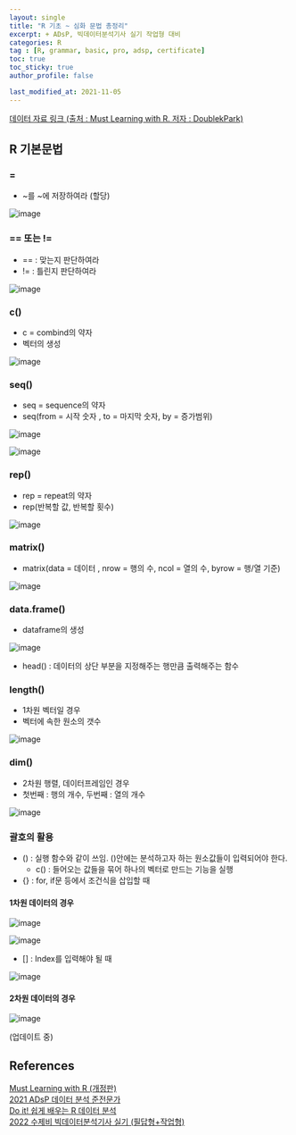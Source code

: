 ```yaml
---
layout: single
title: "R 기초 ~ 심화 문법 총정리"
excerpt: + ADsP, 빅데이터분석기사 실기 작업형 대비
categories: R
tag : [R, grammar, basic, pro, adsp, certificate]
toc: true
toc_sticky: true
author_profile: false

last_modified_at: 2021-11-05
---
```


[데이터 자료 링크 (출처 : Must Learning with R. 저자 : DoublekPark)](https://www.dropbox.com/sh/vtqlvrgdts2yfez/AAD_cd49dBcvgBNdz-C-A6TFa?dl=0)

## R 기본문법
### =
- ~를 ~에 저장하여라 (할당)

![image](https://user-images.githubusercontent.com/78655692/140599832-4b217c79-78b1-4108-80d9-f6cb97d7b027.png)

### == 또는 !=
- == : 맞는지 판단하여라
- != : 틀린지 판단하여라

![image](https://user-images.githubusercontent.com/78655692/140600290-53ddd9cd-edfa-4007-90d6-1f581a43ef0e.png)

### c()
- c = combind의 약자
- 벡터의 생성 

![image](https://user-images.githubusercontent.com/78655692/140600214-e213c625-3a71-4b64-a2cd-dbac40eaa4cf.png)

### seq()
- seq = sequence의 약자
- seq(from = 시작 숫자 , to = 마지막 숫자, by = 증가범위)

![image](https://user-images.githubusercontent.com/78655692/140600249-5edf8ff0-ff59-47cf-af6a-cf6f451d87e4.png)

![image](https://user-images.githubusercontent.com/78655692/140600384-01848a0a-36b8-411e-98c7-24ccc68631c7.png)


### rep()
- rep = repeat의 약자
- rep(반복할 값, 반복할 횟수)

![image](https://user-images.githubusercontent.com/78655692/140600401-cd0a31a5-1f42-4c1b-a62e-2e001078823c.png)


### matrix()
- matrix(data = 데이터 , nrow = 행의 수, ncol = 열의 수, byrow = 행/열 기준)

![image](https://user-images.githubusercontent.com/78655692/140600476-324b8339-8ba7-4674-ac43-fb79f29bf61a.png)

### data.frame()
- dataframe의 생성

![image](https://user-images.githubusercontent.com/78655692/140600808-77521ee7-6ff2-42f7-b804-93253a8c1672.png)

+ head() : 데이터의 상단 부분을 지정해주는 행만큼 출력해주는 함수

### length()
- 1차원 벡터일 경우
- 벡터에 속한 원소의 갯수

![image](https://user-images.githubusercontent.com/78655692/140600917-ad66c993-49b3-44f9-bb6a-f267d592458b.png)

### dim() 
- 2차원 행렬, 데이터프레임인 경우
- 첫번째 : 행의 개수, 두번째 : 열의 개수

![image](https://user-images.githubusercontent.com/78655692/140600952-da5ff223-6640-4d06-8ee5-e3feb699b7f5.png)

### 괄호의 활용
- () : 실행 함수와 같이 쓰임. ()안에는 분석하고자 하는 원소값들이 입력되어야 한다.
  - c() : 들어오는 값들을 묶어 하나의 벡터로 만드는 기능을 실행
- \{\} : for, if문 등에서 조건식을 삽입할 때

#### 1차원 데이터의 경우
![image](https://user-images.githubusercontent.com/78655692/140601094-6002fc95-d9c0-485c-a0cd-f2e60bcd9436.png)

![image](https://user-images.githubusercontent.com/78655692/140601141-c2f15d1a-417f-4ec5-b27c-7842a410d038.png)

- \[\] : Index를 입력해야 될 때

![image](https://user-images.githubusercontent.com/78655692/140601192-d99cd9cd-7f82-4384-9c27-af24b386f672.png)

#### 2차원 데이터의 경우

![image](https://user-images.githubusercontent.com/78655692/140601268-b940387a-15b6-4b05-9271-0fa71d5bf3fc.png)

(업데이트 중)


## References
[Must Learning with R (개정판)](https://wikidocs.net/book/4315)  
[2021 ADsP 데이터 분석 준전문가](https://www.aladin.co.kr/shop/wproduct.aspx?ItemId=260287112)  
[Do it! 쉽게 배우는 R 데이터 분석](https://www.aladin.co.kr/shop/wproduct.aspx?ItemId=113509180)  
[2022 수제비 빅데이터분석기사 실기 (필답형+작업형)](https://www.aladin.co.kr/shop/wproduct.aspx?ItemId=281447264)  

